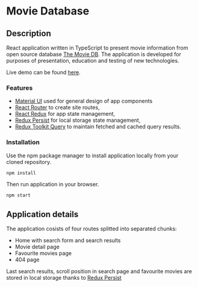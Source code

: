# Movie Database

## Description
React application written in TypeScript to present movie information from open source database [The Movie DB](https://www.themoviedb.org/).
The application is developed for purposes of presentation, education and testing of new technologies.

Live demo can be found [here](https://ihdk-movie-database.netlify.app/).

### Features

- [Material UI](https://mui.com/) used for general design of app components
- [React Router](https://www.npmjs.com/package/react-router) to create site routes,
- [React Redux](https://www.npmjs.com/package/react-redux) for app state management,
- [Redux Persist](https://www.npmjs.com/package/redux-persist) for local storage state management,
- [Redux Toolkit Query](https://www.npmjs.com/package/react-query) to maintain fetched and cached query results.


### Installation

Use the npm package manager to install application locally from your cloned repository.

```bash
npm install
```

Then run application in your browser.

```bash
npm start
```

## Application details

The application cosists of four routes splitted into separated chunks:

- Home with search form and search results
- Movie detail page 
- Favourite movies page
- 404 page

Last search results, scroll position in search page and favourite movies are stored in local storage thanks to [Redux Persist](https://www.npmjs.com/package/redux-persist)

<!--
## Basic components tests
Available are basic examples of components tests in `./src/components` folder.

Run test:
```bash
npm test
```
## Basic E2E tests

Repository includes basic Cypress end-to-end tests in `./cypress/e2e` folder to simulate few actions and check expected app behavior:

- run movie search,
- load more movies,
- cancel search process,
- ability to add/remove movie from favourites list,
- displaying appropriate notifications.

Run test:
```bash
npx cypress open
```
-->